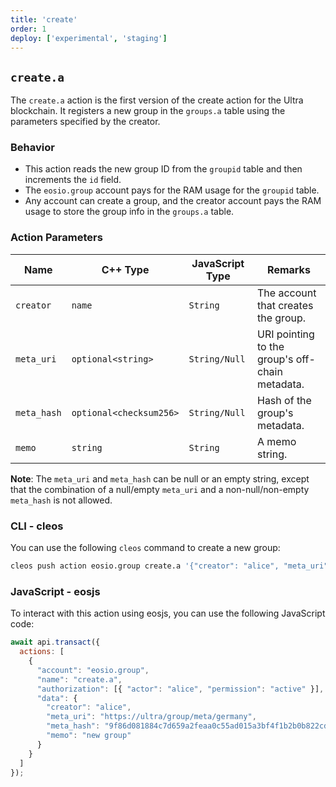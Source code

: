 ```yaml
---
title: 'create'
order: 1
deploy: ['experimental', 'staging']
---
```


## `create.a`

The `create.a` action is the first version of the create action for the Ultra blockchain. It registers a new group in the `groups.a` table using the parameters specified by the creator.

### Behavior

- This action reads the new group ID from the `groupid` table and then increments the `id` field.
- The `eosio.group` account pays for the RAM usage for the `groupid` table.
- Any account can create a group, and the creator account pays the RAM usage to store the group info in the `groups.a` table.

### Action Parameters

| Name       | C++ Type         | JavaScript Type | Remarks                                                                                                                                                                     |
|------------|------------------|-----------------|-----------------------------------------------------------------------------------------------------------------------------------------------------------------------------|
| `creator`  | `name`           | `String`        | The account that creates the group.                                                                                                                                          |
| `meta_uri` | `optional<string>`| `String/Null`   | URI pointing to the group's off-chain metadata.                                                                                                                              |
| `meta_hash`| `optional<checksum256>`| `String/Null` | Hash of the group's metadata.                                                                                                                                                |
| `memo`     | `string`         | `String`        | A memo string.                                                                                                                                                               |

**Note**: The `meta_uri` and `meta_hash` can be null or an empty string, except that the combination of a null/empty `meta_uri` and a non-null/non-empty `meta_hash` is not allowed.

### CLI - cleos

You can use the following `cleos` command to create a new group:

```bash
cleos push action eosio.group create.a '{"creator": "alice", "meta_uri": "https://ultra/group/meta/germany", "meta_hash": "9f86d081884c7d659a2feaa0c55ad015a3bf4f1b2b0b822cd15d6c15b0f00a08", "memo": "new group"}' -p alice@active
```

### JavaScript - eosjs

To interact with this action using eosjs, you can use the following JavaScript code:

```javascript
await api.transact({
  actions: [
    {
      "account": "eosio.group",
      "name": "create.a",
      "authorization": [{ "actor": "alice", "permission": "active" }],
      "data": {
        "creator": "alice",
        "meta_uri": "https://ultra/group/meta/germany",
        "meta_hash": "9f86d081884c7d659a2feaa0c55ad015a3bf4f1b2b0b822cd15d6c15b0f00a08",
        "memo": "new group"
      }
    }
  ]
});
```
